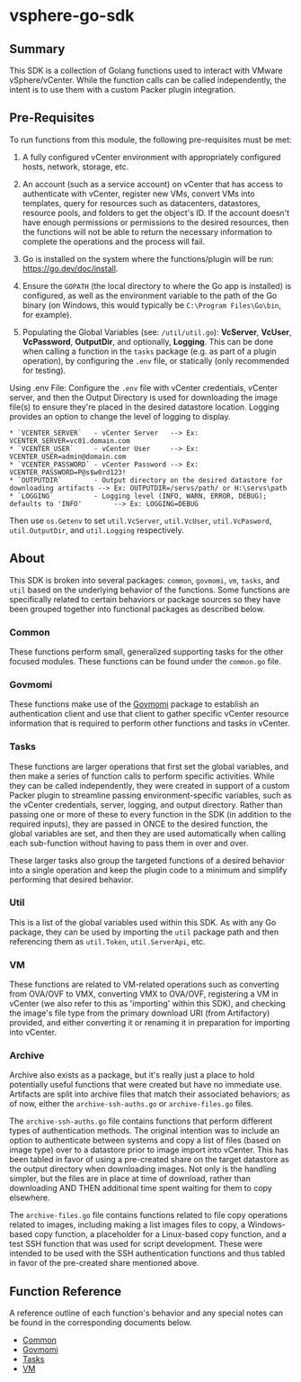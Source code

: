 # vsphere-go-sdk

## Summary
This SDK is a collection of Golang functions used to interact with VMware vSphere/vCenter. While the function calls can be called independently, the intent is to use them with a custom Packer plugin integration.

## Pre-Requisites
To run functions from this module, the following pre-requisites must be met:

1. A fully configured vCenter environment with appropriately configured hosts, network, storage, etc. 

2. An account (such as a service account) on vCenter that has access to authenticate with vCenter, register new VMs, convert VMs into templates, query for resources such as datacenters, datastores, resource pools, and folders to get the object's ID. If the account doesn't have enough permissions or permissions to the desired resources, then the functions will not be able to return the necessary information to complete the operations and the process will fail.

3. Go is installed on the system where the functions/plugin will be run: https://go.dev/doc/install.

4. Ensure the `GOPATH` (the local directory to where the Go app is installed) is configured, as well as the environment variable to the path of the Go binary (on Windows, this would typically be `C:\Program Files\Go\bin`, for example).

5. Populating the Global Variables (see: `/util/util.go`): **VcServer**, **VcUser**, **VcPassword**, **OutputDir**, and optionally, **Logging**. This can be done when calling a function in the `tasks` package (e.g. as part of a plugin operation), by configuring the `.env` file, or statically (only recommended for testing).

Using .env File: Configure the `.env` file with vCenter credentials, vCenter server, and then the Output Directory is used for downloading the image file(s) to ensure they're placed in the desired datastore location. Logging provides an option to change the level of logging to display.

    * `VCENTER_SERVER`   - vCenter Server   --> Ex: VCENTER_SERVER=vc01.domain.com
    * `VCENTER_USER`     - vCenter User     --> Ex: VCENTER_USER=admin@domain.com
    * `VCENTER_PASSWORD` - vCenter Password --> Ex: VCENTER_PASSWORD=P@s$w0rd123!
    * `OUTPUTDIR`        - Output directory on the desired datastore for downloading artifacts --> Ex: OUTPUTDIR=/servs/path/ or H:\servs\path
    * `LOGGING`          - Logging level (INFO, WARN, ERROR, DEBUG); defaults to 'INFO'        --> Ex: LOGGING=DEBUG

Then use `os.Getenv` to set `util.VcServer`, `util.VcUser`, `util.VcPasword`, `util.OutputDir`, and `util.Logging` respectively.

## About
This SDK is broken into several packages: `common`, `govmomi`, `vm`, `tasks`, and `util` based on the underlying behavior of the functions. Some functions are specifically related to certain behaviors or package sources so they have been grouped together into functional packages as described below.

### Common
These functions perform small, generalized supporting tasks for the other focused modules. These functions can be found under the `common.go` file.

### Govmomi
These functions make use of the [Govmomi](https://github.com/vmware/govmomi) package to establish an authentication client and use that client to gather specific vCenter resource information that is required to perform other functions and tasks in vCenter.

### Tasks
These functions are larger operations that first set the global variables, and then make a series of function calls to perform specific activities. While they can be called independently, they were created in support of a custom Packer plugin to streamline passing environment-specific variables, such as the vCenter credentials, server, logging, and output directory. Rather than passing one or more of these to every function in the SDK (in addition to the required inputs), they are passed in ONCE to the desired function, the global variables are set, and then they are used automatically when calling each sub-function without having to pass them in over and over.

These larger tasks also group the targeted functions of a desired behavior into a single operation and keep the plugin code to a minimum and simplify performing that desired behavior.

### Util
This is a list of the global variables used within this SDK. As with any Go package, they can be used by importing the `util` package path and then referencing them as `util.Token`, `util.ServerApi`, etc.

### VM
These functions are related to VM-related operations such as converting from OVA/OVF to VMX, converting VMX to OVA/OVF, registering a VM in vCenter (we also refer to this as 'importing' within this SDK), and checking the image's file type from the primary download URI (from Artifactory) provided, and either converting it or renaming it in preparation for importing into vCenter.

### Archive
Archive also exists as a package, but it's really just a place to hold potentially useful functions that were created but have no immediate use. Artifacts are split into archive files that match their associated behaviors; as of now, either the `archive-ssh-auths.go` or `archive-files.go` files. 

The `archive-ssh-auths.go` file contains functions that perform different types of authentication methods. The original intention was to include an option to authenticate between systems and copy a list of files (based on image type) over to a datastore prior to image import into vCenter. This has been tabled in favor of using a pre-created share on the target datastore as the output directory when downloading images. Not only is the handling simpler, but the files are in place at time of download, rather than downloading AND THEN additional time spent waiting for them to copy elsewhere.

The `archive-files.go` file contains functions related to file copy operations related to images, including making a list images files to copy, a Windows-based copy function, a placeholder for a Linux-based copy function, and a test SSH function that was used for script development. These were intended to be used with the SSH authentication functions and thus tabled in favor of the pre-created share mentioned above.

## Function Reference
A reference outline of each function's behavior and any special notes can be found in the corresponding documents below.

- [Common](https://github.com/raynaluzier/vsphere-go-sdk/blob/main/docs/common.md)
- [Govmomi](https://github.com/raynaluzier/vsphere-go-sdk/blob/main/docs/govmomi.md)
- [Tasks](https://github.com/raynaluzier/vsphere-go-sdk/blob/main/docs/tasks.md)
- [VM](https://github.com/raynaluzier/vsphere-go-sdk/blob/main/docs/vm.md)
